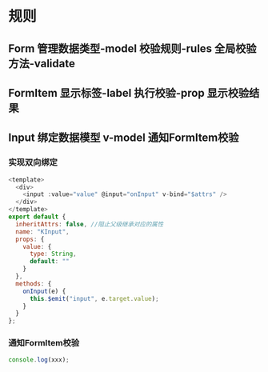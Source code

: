 # 规则

## Form 管理数据类型-model 校验规则-rules 全局校验方法-validate

## FormItem 显示标签-label 执行校验-prop 显示校验结果

## Input 绑定数据模型 v-model 通知FormItem校验

### 实现双向绑定

```js
<template>
  <div>
    <input :value="value" @input="onInput" v-bind="$attrs" />
  </div>
</template>
export default {
  inheritAttrs: false, //阻止父级继承对应的属性
  name: "KInput",
  props: {
    value: {
      type: String,
      default: ""
    }
  },
  methods: {
    onInput(e) {
      this.$emit("input", e.target.value);
    }
  }
};
```

### 通知FormItem校验

```js
console.log(xxx);
```

